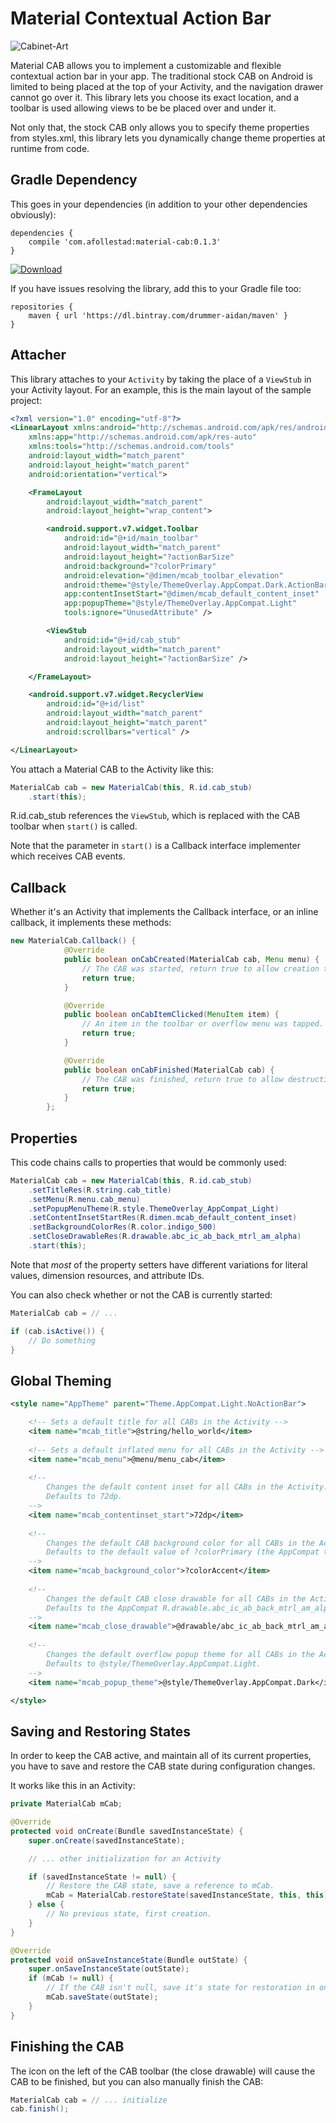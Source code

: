 # Material Contextual Action Bar

![Cabinet-Art](https://raw.githubusercontent.com/afollestad/material-cab/master/art/screenshot2.png)

Material CAB allows you to implement a customizable and flexible contextual action bar in your app.
The traditional stock CAB on Android is limited to being placed at the top of your Activity, and the navigation drawer 
cannot go over it. This library lets you choose its exact location, and a toolbar is used allowing views
to be be placed over and under it.

Not only that, the stock CAB only allows you to specify theme properties from styles.xml, this library
lets you dynamically change theme properties at runtime from code.

## Gradle Dependency

This goes in your dependencies (in addition to your other dependencies obviously):

```Gradle
dependencies {
    compile 'com.afollestad:material-cab:0.1.3'
}
```

[ ![Download](https://api.bintray.com/packages/drummer-aidan/maven/material-cab/images/download.svg) ](https://bintray.com/drummer-aidan/maven/material-cab/_latestVersion)

If you have issues resolving the library, add this to your Gradle file too:

```Gradle
repositories {
    maven { url 'https://dl.bintray.com/drummer-aidan/maven' }
}
```

## Attacher

This library attaches to your `Activity` by taking the place of a `ViewStub` in your Activity layout.
For an example, this is the main layout of the sample project:

```xml
<?xml version="1.0" encoding="utf-8"?>
<LinearLayout xmlns:android="http://schemas.android.com/apk/res/android"
    xmlns:app="http://schemas.android.com/apk/res-auto"
    xmlns:tools="http://schemas.android.com/tools"
    android:layout_width="match_parent"
    android:layout_height="match_parent"
    android:orientation="vertical">

    <FrameLayout
        android:layout_width="match_parent"
        android:layout_height="wrap_content">

        <android.support.v7.widget.Toolbar
            android:id="@+id/main_toolbar"
            android:layout_width="match_parent"
            android:layout_height="?actionBarSize"
            android:background="?colorPrimary"
            android:elevation="@dimen/mcab_toolbar_elevation"
            android:theme="@style/ThemeOverlay.AppCompat.Dark.ActionBar"
            app:contentInsetStart="@dimen/mcab_default_content_inset"
            app:popupTheme="@style/ThemeOverlay.AppCompat.Light"
            tools:ignore="UnusedAttribute" />

        <ViewStub
            android:id="@+id/cab_stub"
            android:layout_width="match_parent"
            android:layout_height="?actionBarSize" />

    </FrameLayout>

    <android.support.v7.widget.RecyclerView
        android:id="@+id/list"
        android:layout_width="match_parent"
        android:layout_height="match_parent"
        android:scrollbars="vertical" />

</LinearLayout>
```

You attach a Material CAB to the Activity like this:

```java
MaterialCab cab = new MaterialCab(this, R.id.cab_stub)
    .start(this);
```

R.id.cab_stub references the `ViewStub`, which is replaced with the CAB toolbar when `start()` is called.

Note that the parameter in `start()` is a Callback interface implementer which receives CAB events.

## Callback

Whether it's an Activity that implements the Callback interface, or an inline callback, it implements
these methods:

```java
new MaterialCab.Callback() {
            @Override
            public boolean onCabCreated(MaterialCab cab, Menu menu) {
                // The CAB was started, return true to allow creation to continue.
                return true; 
            }

            @Override
            public boolean onCabItemClicked(MenuItem item) {
                // An item in the toolbar or overflow menu was tapped.
                return true;
            }

            @Override
            public boolean onCabFinished(MaterialCab cab) {
                // The CAB was finished, return true to allow destruction to continue.
                return true;
            }
        };
```

## Properties

This code chains calls to properties that would be commonly used:

```java
MaterialCab cab = new MaterialCab(this, R.id.cab_stub)
    .setTitleRes(R.string.cab_title)
    .setMenu(R.menu.cab_menu)
    .setPopupMenuTheme(R.style.ThemeOverlay_AppCompat_Light)
    .setContentInsetStartRes(R.dimen.mcab_default_content_inset)
    .setBackgroundColorRes(R.color.indigo_500)
    .setCloseDrawableRes(R.drawable.abc_ic_ab_back_mtrl_am_alpha)
    .start(this);
```

Note that *most* of the property setters have different variations for literal values, dimension resources,
and attribute IDs.

You can also check whether or not the CAB is currently started:

```java
MaterialCab cab = // ...

if (cab.isActive()) {
    // Do something
}
```

## Global Theming

```xml
<style name="AppTheme" parent="Theme.AppCompat.Light.NoActionBar">

    <!-- Sets a default title for all CABs in the Activity -->
    <item name="mcab_title">@string/hello_world</item>
    
    <!-- Sets a default inflated menu for all CABs in the Activity -->
    <item name="mcab_menu">@menu/menu_cab</item>
    
    <!-- 
        Changes the default content inset for all CABs in the Activity.
        Defaults to 72dp.
    -->
    <item name="mcab_contentinset_start">72dp</item>
    
    <!-- 
        Changes the default CAB background color for all CABs in the Activity.
        Defaults to the default value of ?colorPrimary (the AppCompat theme attribute).
    -->
    <item name="mcab_background_color">?colorAccent</item>
    
    <!-- 
        Changes the default CAB close drawable for all CABs in the Activity.
        Defaults to the AppCompat R.drawable.abc_ic_ab_back_mtrl_am_alpha back arrow.
    -->
    <item name="mcab_close_drawable">@drawable/abc_ic_ab_back_mtrl_am_alpha</item>
    
    <!-- 
        Changes the default overflow popup theme for all CABs in the Activity.
        Defaults to @style/ThemeOverlay.AppCompat.Light.
    -->
    <item name="mcab_popup_theme">@style/ThemeOverlay.AppCompat.Dark</item>

</style>
```

## Saving and Restoring States

In order to keep the CAB active, and maintain all of its current properties, you have to save and restore
the CAB state during configuration changes.

It works like this in an Activity:

```java
private MaterialCab mCab;

@Override
protected void onCreate(Bundle savedInstanceState) {
    super.onCreate(savedInstanceState);

    // ... other initialization for an Activity

    if (savedInstanceState != null) {
        // Restore the CAB state, save a reference to mCab.
        mCab = MaterialCab.restoreState(savedInstanceState, this, this);
    } else {
        // No previous state, first creation.
    }
}

@Override
protected void onSaveInstanceState(Bundle outState) {
    super.onSaveInstanceState(outState);
    if (mCab != null) {
        // If the CAB isn't null, save it's state for restoration in onCreate()
        mCab.saveState(outState);
    }
}
```

## Finishing the CAB

The icon on the left of the CAB toolbar (the close drawable) will cause the CAB to be finished,
but you can also manually finish the CAB:

```java
MaterialCab cab = // ... initialize
cab.finish();
```